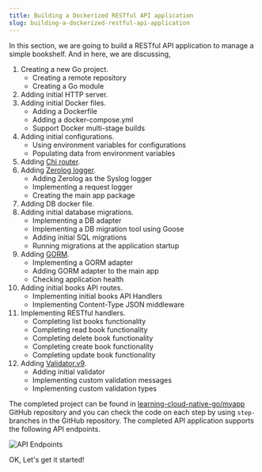```yaml
---
title: Building a Dockerized RESTful API application
slug: building-a-dockerized-restful-api-application
---
```


In this section, we are going to build a RESTful API application to manage a simple bookshelf. And in here, we are discussing,

1. Creating a new Go project.
    - Creating a remote repository
    - Creating a Go module
2. Adding initial HTTP server.
3. Adding initial Docker files.
    - Adding a Dockerfile
    - Adding a docker-compose.yml
    - Support Docker multi-stage builds
4. Adding initial configurations.
    - Using environment variables for configurations
    - Populating data from environment variables
5. Adding [Chi router](https://github.com/go-chi/chi).
6. Adding [Zerolog logger](https://github.com/rs/zerolog).
    - Adding Zerolog as the Syslog logger
    - Implementing a request logger
    - Creating the main app package
7. Adding DB docker file.
8. Adding initial database migrations.
    - Implementing a DB adapter
    - Implementing a DB migration tool using Goose
    - Adding initial SQL migrations
    - Running migrations at the application startup
9. Adding [GORM](http://gorm.io/).
    - Implementing a GORM adapter
    - Adding GORM adapter to the main app
    - Checking application health
10. Adding initial books API routes.
    - Implementing initial books API Handlers
    - Implementing Content-Type JSON middleware
11. Implementing RESTful handlers.
    - Completing list books functionality
    - Completing read book functionality
    - Completing delete book functionality
    - Completing create book functionality
    - Completing update book functionality
12. Adding [Validator.v9](https://github.com/go-playground/validator).
    - Adding initial validator
    - Implementing custom validation messages
    - Implementing custom validation types

The completed project can be found in [learning-cloud-native-go/myapp](https://github.com/learning-cloud-native-go/myapp) GitHub repository and you can check the code on each step by using `step-` branches in the GitHub repository. The completed API application supports the following API endpoints.

![API Endpoints](/docs/a1.endpoints.png)

OK, Let's get it started!